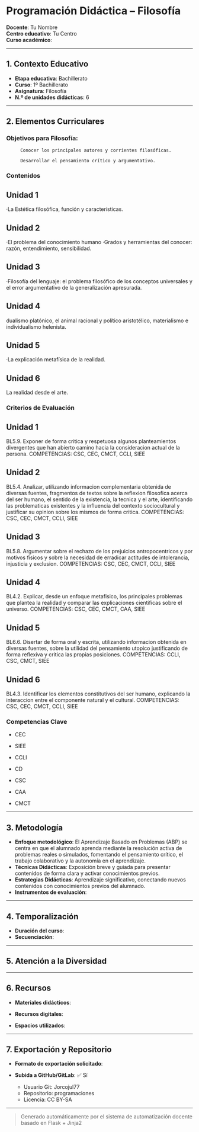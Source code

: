 # Programación Didáctica – Filosofía

**Docente**: Tu Nombre  
**Centro educativo**: Tu Centro  
**Curso académico**:   

---

## 1. Contexto Educativo

- **Etapa educativa**: Bachillerato
- **Curso**: 1º Bachillerato
- **Asignatura**: Filosofía
- **N.º de unidades didácticas**: 6

---
## 2. Elementos Curriculares

<h3>Objetivos para Filosofía:</h3>


  <ul>
    
      Conocer los principales autores y corrientes filosóficas.
    
      Desarrollar el pensamiento crítico y argumentativo.
    
  </ul>


### Contenidos

## Unidad 1
·La Estética filosófica, función y características.

## Unidad 2
·El problema del conocimiento humano ·Grados y herramientas del conocer: razón, entendimiento, sensibilidad.

## Unidad 3
·Filosofía del lenguaje: el problema filosófico de los conceptos universales y el error argumentativo de la generalización apresurada.

## Unidad 4
dualismo platónico, el animal racional y político aristotélico, materialismo e individualismo helenista.

## Unidad 5
·La explicación metafísica de la realidad.

## Unidad 6
La realidad desde el arte.


### Criterios de Evaluación

## Unidad 1
BL5.9. Exponer de forma critica y respetuosa algunos planteamientos divergentes que han abierto
camino hacia la consideracion actual de la persona.
COMPETENCIAS: CSC, CEC, CMCT, CCLI, SIEE

## Unidad 2
BL5.4. Analizar, utilizando informacion complementaria obtenida de diversas fuentes, fragmentos de
textos sobre la reflexion filosofica acerca del ser humano, el sentido de la existencia, la tecnica y el arte,
identificando las problematicas existentes y la influencia del contexto sociocultural y justificar su opinion
sobre los mismos de forma critica.
COMPETENCIAS: CSC, CEC, CMCT, CCLI, SIEE

## Unidad 3
BL5.8. Argumentar sobre el rechazo de los prejuicios antropocentricos y por motivos fisicos y sobre la
necesidad de erradicar actitudes de intolerancia, injusticia y exclusion.
COMPETENCIAS: CSC, CEC, CMCT, CCLI, SIEE

## Unidad 4
BL4.2. Explicar, desde un enfoque metafisico, los principales problemas que plantea la realidad y
comparar las explicaciones cientificas sobre el universo.
COMPETENCIAS: CSC, CEC, CMCT, CAA, SIEE

## Unidad 5
BL6.6. Disertar de forma oral y escrita, utilizando informacion obtenida en diversas fuentes, sobre la
utilidad del pensamiento utopico justificando de forma reflexiva y critica las propias posiciones.
COMPETENCIAS: CCLI, CSC, CMCT, SIEE

## Unidad 6
BL4.3. Identificar los elementos constitutivos del ser humano, explicando la interaccion entre el
componente natural y el cultural.
COMPETENCIAS: CSC, CEC, CMCT, CCLI, SIEE


### Competencias Clave


- CEC

- SIEE

- CCLI

- CD

- CSC

- CAA

- CMCT



---

## 3. Metodología

- **Enfoque metodológico**: El Aprendizaje Basado en Problemas (ABP) se centra en que el alumnado aprenda mediante la resolución activa de problemas reales o simulados, fomentando el pensamiento crítico, el trabajo colaborativo y la autonomía en el aprendizaje.
- **Técnicas Didácticas**: Exposición breve y guiada para presentar contenidos de forma clara y activar conocimientos previos.
- **Estrategias Didácticas**: Aprendizaje significativo, conectando nuevos contenidos con conocimientos previos del alumnado.
- **Instrumentos de evaluación**: 

---

## 4. Temporalización

- **Duración del curso**: 
- **Secuenciación**:  
  

---

## 5. Atención a la Diversidad



---

## 6. Recursos

- **Materiales didácticos**:  
  
- **Recursos digitales**:  
  
- **Espacios utilizados**: 

---

## 7. Exportación y Repositorio

- **Formato de exportación solicitado**: 
- **Subida a GitHub/GitLab**: ✅ Sí

  - Usuario Git: Jorcojul77
  - Repositorio: programaciones
  - Licencia: CC BY-SA


---

> Generado automáticamente por el sistema de automatización docente basado en Flask + Jinja2
